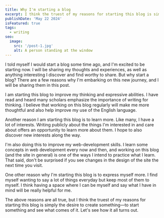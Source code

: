 ```yaml
---
title: Why I'm starting a blog
excerpt: I think the truest of my reasons for starting this blog is simply the desire to create something—to start something and see what comes of it.
publishDate: 'May 22 2024'
isFeatured: true
tags:
  - writing
seo:
  image:
    src: '/post-1.jpg'
    alt: A person standing at the window
---
```


I told myself I would start a blog some time ago, and I'm excited to be starting now. I will be sharing my thoughts and experiences, as well as anything interesting I discover and find worthy to share. But why start a blog? There are a few reasons why I'm embarking on this new journey, and I will be sharing them in this post.

I am starting this blog to improve my thinking and expressive abilities. I have read and heard many scholars emphasize the importance of writing for thinking. I believe that working on this blog regularly will make me more thoughtful and also help improve my use of the English language.

Another reason I am starting this blog is to learn more. Like many, I have a lot of interests. Writing publicly about the things I'm interested in and care about offers an opportunity to learn more about them. I hope to also discover new interests along the way.

I'm also doing this to improve my web-development skills. I learn some concepts in web development every now and then, and working on this blog (and the site in general) is one of the ways I intend to practice what I learn. That said, don't be surprised if you see changes in the design of the site the next time you visit.

One other reason why I'm starting this blog is to express myself more. I find myself wanting to say a lot of things everyday but keep most of them to myself. I think having a space where I can be myself and say what I have in mind will be really helpful for me.

The above reasons are all true, but I think the truest of my reasons for starting this blog is simply the desire to create something—to start something and see what comes of it. Let's see how it all turns out.